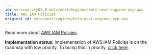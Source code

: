 ```yaml
---
id: version-oryOS.9-keto/next/engines/keto-next-engines-acp-aws
title: AWS IAM Policies
original_id: keto/next/engines/keto-next-engines-acp-aws
---
```


Read more about [AWS IAM Policies](https://docs.aws.amazon.com/IAM/latest/UserGuide/access_policies.html).

**Implementation status:** Implementation of AWS IAM Policies is on the roadmap with low priority. To bump this
in priority, [click here](https://github.com/ory/keto/issues/59).
